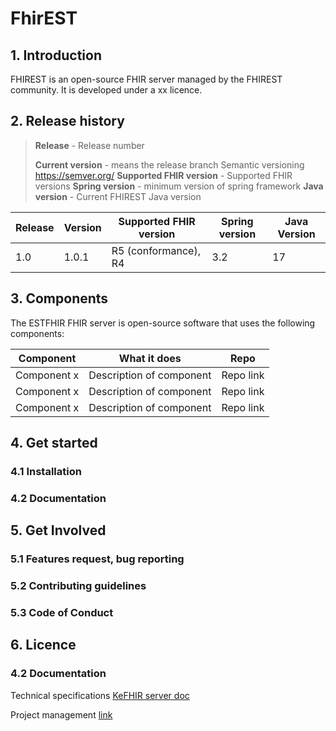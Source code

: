 # FhirEST
## 1. Introduction

FHIREST is an open-source FHIR server managed by the FHIREST community. It is developed under a xx licence. 

## 2. Release history

> **Release** - Release number
> 
> **Current version** - means the release branch
> Semantic versioning https://semver.org/
> **Supported FHIR version** - Supported FHIR versions
> **Spring version** - minimum version of spring framework
> **Java version** - Current FHIREST Java version


| Release | Version | Supported FHIR version | Spring version | Java Version |
| ------- | ------- | ---------------------- | -------------- | ------------ |
| 1.0     | 1.0.1   | R5 (conformance), R4                 |         3.2    |       17     |

## 3. Components

The ESTFHIR FHIR server is open-source software that uses the following components:

| Component | What it does | Repo | 
| ------- | ------- | ------ |
| Component x | Description of component   | Repo link |
| Component x | Description of component   | Repo link |
| Component x | Description of component   | Repo link |

## 4. Get started
### 4.1 Installation
### 4.2 Documentation
## 5. Get Involved
### 5.1 Features request, bug reporting
### 5.2 Contributing guidelines
### 5.3 Code of Conduct
## 6. Licence

### 4.2 Documentation
Technical specifications
[KeFHIR server doc](https://wiki.kodality.dev/en/fhir-server)

Project management
[link](https://gitlab.com/kodality/fhir/kefhir/-/wikis/home)
